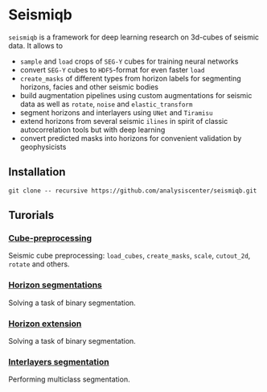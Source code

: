 # Seismiqb

`seismiqb` is a framework for deep learning research on 3d-cubes of seismic data. It allows to

* `sample` and `load` crops of `SEG-Y` cubes for training neural networks
* convert `SEG-Y` cubes to `HDF5`-format for even faster `load`
* `create_masks` of different types from horizon labels for segmenting horizons, facies and other seismic bodies
* build augmentation pipelines using custom augmentations for seismic data as well as `rotate`, `noise` and `elastic_transform`
* segment horizons and interlayers using `UNet` and `Tiramisu`
* extend horizons from several seismic `ilines` in spirit of classic autocorrelation tools but with deep learning
* convert predicted masks into horizons for convenient validation by geophysicists


## Installation

```
git clone -- recursive https://github.com/analysiscenter/seismiqb.git
```

## Turorials

### [Cube-preprocessing](https://github.com/analysiscenter/seismiqb/blob/tutorials/tutorials/2.%20Batch.ipynb)
Seismic cube preprocessing: `load_cubes`, `create_masks`, `scale`, `cutout_2d`, `rotate` and others.

### [Horizon segmentations](https://github.com/analysiscenter/seismiqb/blob/tutorials/tutorials/3.%20Horizonts_model.ipynb)
Solving a task of binary segmentation.

### [Horizon extension](https://github.com/analysiscenter/seismiqb/blob/tutorials/tutorials/Horizon%20Extension.ipynb)
Solving a task of binary segmentation.

### [Interlayers segmentation](https://github.com/analysiscenter/seismiqb/blob/tutorials/tutorials/4.%20Segmenting_interlayers.ipynb)
Performing multiclass segmentation.
